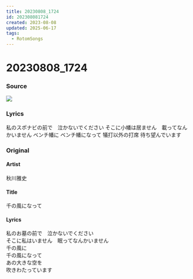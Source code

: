 ```yaml
---
title: 20230808_1724
id: 202308081724
created: 2023-08-08
updated: 2025-06-17
tags:
  - RotomSongs
---
```

# 20230808_1724

### Source

![](https://x.com/Starlystrongest/status/1688828611909054464)

### Lyrics

私のスポナビの前で　泣かないでください
そこに小幡は居ません　載ってなんかいません
ベンチ幡に
ベンチ幡になって
犠打以外の打席
待ち望んでいます

### Original

#### Artist

秋川雅史

#### Title

千の風になって

#### Lyrics
私のお墓の前で　泣かないでください  
そこに私はいません　眠ってなんかいません  
千の風に  
千の風になって  
あの大きな空を  
吹きわたっています  

